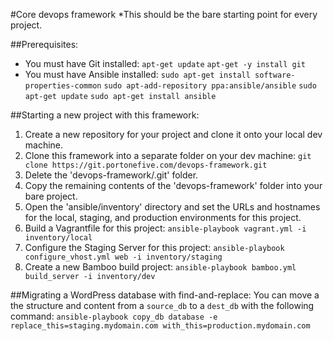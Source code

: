 #Core devops framework
*This should be the bare starting point for every project.

##Prerequisites:
  * You must have Git installed:
  	`apt-get update`
  	`apt-get -y install git`
  * You must have Ansible installed:
  	`sudo apt-get install software-properties-common`
	`sudo apt-add-repository ppa:ansible/ansible`
	`sudo apt-get update`
	`sudo apt-get install ansible`

##Starting a new project with this framework:
  1. Create a new repository for your project and clone it onto your local dev machine.
  2. Clone this framework into a separate folder on your dev machine:
	`git clone https://git.portonefive.com/devops-framework.git`
  3. Delete the 'devops-framework/.git' folder.
  4. Copy the remaining contents of the 'devops-framework' folder into your bare project.
  5. Open the 'ansible/inventory' directory and set the URLs and hostnames for the local, staging, and production environments for this project.
  6. Build a Vagrantfile for this project:
	`ansible-playbook vagrant.yml -i inventory/local`
  7. Configure the Staging Server for this project:
	`ansible-playbook configure_vhost.yml web -i inventory/staging`
  8. Create a new Bamboo build project:
  	`ansible-playbook bamboo.yml build_server -i inventory/dev`

##Migrating a WordPress database with find-and-replace:
  You can move a the structure and content from a `source_db` to a `dest_db` with the following command:
  `ansible-playbook copy_db database -e replace_this=staging.mydomain.com with_this=production.mydomain.com`
  